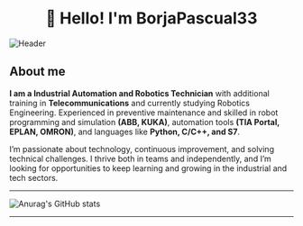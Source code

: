 <h1 align="center">👋 Hello! I'm BorjaPascual33 </h1>

![Header](https://github.com/BorjaPascual33/BorjaPascual33/blob/main/assets/logo1.png)


## About me
**I am a Industrial Automation and Robotics Technician** with additional training in **Telecommunications** and currently studying Robotics Engineering. Experienced in preventive maintenance and skilled in robot programming and simulation **(ABB, KUKA)**, automation tools **(TIA Portal, EPLAN, OMRON)**, and languages like **Python, C/C++, and S7**.

I’m passionate about technology, continuous improvement, and solving technical challenges. I thrive both in teams and independently, and I’m looking for opportunities to keep learning and growing in the industrial and tech sectors.


___

![Anurag's GitHub stats](https://github-readme-stats.vercel.app/api?username=anuraghazra&theme=monokai&show_icons=true)
<!-- [![Top Langs](https://github-readme-stats.vercel.app/api/top-langs/?username=BorjaPascual33&layout=donut-vertical)](https://github.com/BorjaPascual33/github-readme-stats) -->

---

